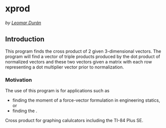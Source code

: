 # xprod
###### by [Leomar Durán][lduran2]

## Introduction

This program finds the cross product of $2$ given $3$-dimensional vectors.
The program will find a vector of triple products
produced by the dot product of normalized vectors and these two vectors
given a matrix with each row representing a dot multiplier vector
prior to normalization.

### Motivation

The use of this program is for applications such as
* finding the moment of a force-vector formulation in engineering statics, or
* finding the .

Cross product for graphing calulcators including the TI-84 Plus SE.

[lduran2]: https://github.com/lduran2
